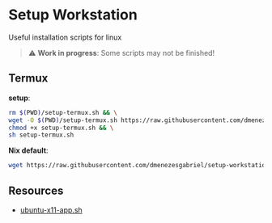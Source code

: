 # Setup Workstation

Useful installation scripts for linux

> :warning: **Work in progress**: Some scripts may not be finished!

## Termux

**setup**:

```sh
rm $(PWD)/setup-termux.sh && \
wget -O $(PWD)/setup-termux.sh https://raw.githubusercontent.com/dmenezesgabriel/setup-workstation/refs/heads/master/termux/setup-termux.sh && \
chmod +x setup-termux.sh && \
sh setup-termux.sh
```

**Nix default**:

```sh
wget https://raw.githubusercontent.com/dmenezesgabriel/setup-workstation/refs/heads/master/termux/nix/default.nix
```

## Resources

- [ubuntu-x11-app.sh](https://github.com/01101010110/proot-distro-scripts/blob/main/ubuntu-x11-app.sh)
